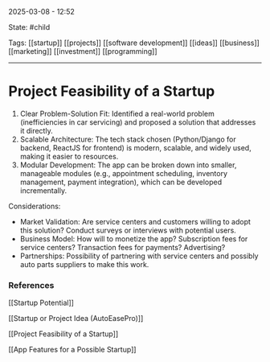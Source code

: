 2025-03-08 - 12:52

State: #child 

Tags: [[startup]] [[projects]] [[software development]] [[ideas]] [[business]] [[marketing]] [[investment]] [[programming]]
_____
# Project Feasibility of a Startup

1. Clear Problem-Solution Fit: Identified a real-world problem (inefficiencies in car servicing) and proposed a solution that addresses it directly.
2. Scalable Architecture: The tech stack chosen (Python/Django for backend, ReactJS for frontend) is modern, scalable, and widely used, making it easier to resources.
3. Modular Development: The app can be broken down into smaller, manageable modules (e.g., appointment scheduling, inventory management, payment integration), which can be developed incrementally.

Considerations:
- Market Validation: Are service centers and customers willing to adopt this solution? Conduct surveys or interviews with potential users.
- Business Model: How will to monetize the app? Subscription fees for service centers? Transaction fees for payments? Advertising?
- Partnerships: Possibility of partnering with service centers and possibly auto parts suppliers to make this work.

### References

[[Startup Potential]]

[[Startup or Project Idea (AutoEasePro)]]

[[Project Feasibility of a Startup]]

[[App Features for a Possible Startup]]
